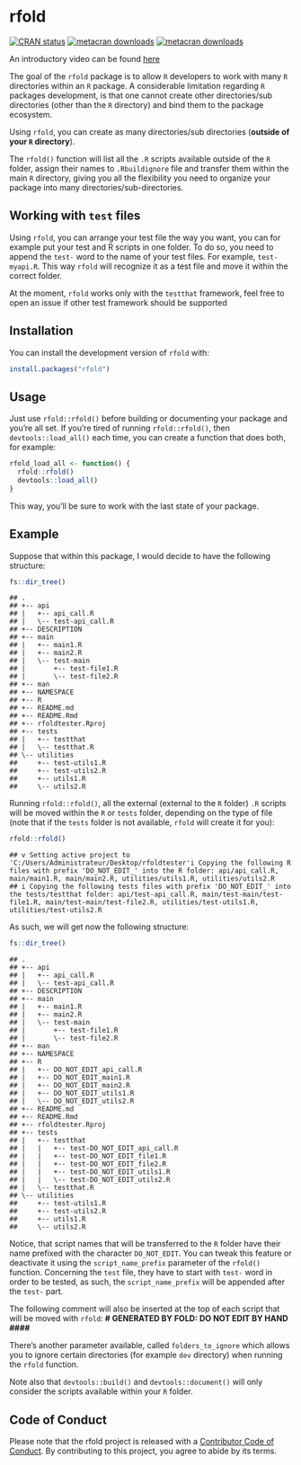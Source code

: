 
<!-- README.md is generated from README.Rmd. Please edit that file -->

# rfold

<!-- badges: start -->

[![CRAN
status](https://www.r-pkg.org/badges/version/rfold)](https://CRAN.R-project.org/package=rfold)
[![metacran
downloads](https://cranlogs.r-pkg.org/badges/rfold)](https://cran.r-project.org/package=rfold)
[![metacran
downloads](https://cranlogs.r-pkg.org/badges/grand-total/rfold)](https://cran.r-project.org/package=rfold)
<!-- badges: end -->

An introductory video can be found
[here](https://www.youtube.com/watch?v=q-GT7q0v_YA&ab_channel=RforPROD)

The goal of the `rfold` package is to allow `R` developers to work with
many `R` directories within an `R` package. A considerable limitation
regarding `R` packages development, is that one cannot create other
directories/sub directories (other than the `R` directory) and bind them
to the package ecosystem.

Using `rfold`, you can create as many directories/sub directories
(**outside of your `R` directory**).

The `rfold()` function will list all the `.R` scripts available outside
of the `R` folder, assign their names to `.Rbuildignore` file and
transfer them within the main `R` directory, giving you all the
flexibility you need to organize your package into many
directories/sub-directories.

## Working with `test` files

Using `rfold`, you can arrange your test file the way you want, you can
for example put your test and R scripts in one folder. To do so, you
need to append the `test-` word to the name of your test files. For
example, `test-myapi.R`. This way `rfold` will recognize it as a test
file and move it within the correct folder.

At the moment, `rfold` works only with the `testthat` framework, feel
free to open an issue if other test framework should be supported

## Installation

You can install the development version of `rfold` with:

``` r
install.packages("rfold")
```

## Usage

Just use `rfold::rfold()` before building or documenting your package
and you’re all set. If you’re tired of running `rfold::rfold()`, then
`devtools::load_all()` each time, you can create a function that does
both, for example:

``` r
rfold_load_all <- function() {
  rfold::rfold()
  devtools::load_all()
}
```

This way, you’ll be sure to work with the last state of your package.

## Example

Suppose that within this package, I would decide to have the following
structure:

``` r
fs::dir_tree()
```

    ## .
    ## +-- api
    ## |   +-- api_call.R
    ## |   \-- test-api_call.R
    ## +-- DESCRIPTION
    ## +-- main
    ## |   +-- main1.R
    ## |   +-- main2.R
    ## |   \-- test-main
    ## |       +-- test-file1.R
    ## |       \-- test-file2.R
    ## +-- man
    ## +-- NAMESPACE
    ## +-- R
    ## +-- README.md
    ## +-- README.Rmd
    ## +-- rfoldtester.Rproj
    ## +-- tests
    ## |   +-- testthat
    ## |   \-- testthat.R
    ## \-- utilities
    ##     +-- test-utils1.R
    ##     +-- test-utils2.R
    ##     +-- utils1.R
    ##     \-- utils2.R

Running `rfold::rfold()`, all the external (external to the `R` folder)
`.R` scripts will be moved within the `R` or `tests` folder, depending
on the type of file (note that if the `tests` folder is not available,
`rfold` will create it for you):

``` r
rfold::rfold()
```

    ## v Setting active project to 'C:/Users/Administrateur/Desktop/rfoldtester'i Copying the following R files with prefix 'DO_NOT_EDIT_' into the R folder: api/api_call.R, main/main1.R, main/main2.R, utilities/utils1.R, utilities/utils2.R
    ## i Copying the following tests files with prefix 'DO_NOT_EDIT_' into the tests/testthat folder: api/test-api_call.R, main/test-main/test-file1.R, main/test-main/test-file2.R, utilities/test-utils1.R, utilities/test-utils2.R

As such, we will get now the following structure:

``` r
fs::dir_tree()
```

    ## .
    ## +-- api
    ## |   +-- api_call.R
    ## |   \-- test-api_call.R
    ## +-- DESCRIPTION
    ## +-- main
    ## |   +-- main1.R
    ## |   +-- main2.R
    ## |   \-- test-main
    ## |       +-- test-file1.R
    ## |       \-- test-file2.R
    ## +-- man
    ## +-- NAMESPACE
    ## +-- R
    ## |   +-- DO_NOT_EDIT_api_call.R
    ## |   +-- DO_NOT_EDIT_main1.R
    ## |   +-- DO_NOT_EDIT_main2.R
    ## |   +-- DO_NOT_EDIT_utils1.R
    ## |   \-- DO_NOT_EDIT_utils2.R
    ## +-- README.md
    ## +-- README.Rmd
    ## +-- rfoldtester.Rproj
    ## +-- tests
    ## |   +-- testthat
    ## |   |   +-- test-DO_NOT_EDIT_api_call.R
    ## |   |   +-- test-DO_NOT_EDIT_file1.R
    ## |   |   +-- test-DO_NOT_EDIT_file2.R
    ## |   |   +-- test-DO_NOT_EDIT_utils1.R
    ## |   |   \-- test-DO_NOT_EDIT_utils2.R
    ## |   \-- testthat.R
    ## \-- utilities
    ##     +-- test-utils1.R
    ##     +-- test-utils2.R
    ##     +-- utils1.R
    ##     \-- utils2.R

Notice, that script names that will be transferred to the `R` folder
have their name prefixed with the character `DO_NOT_EDIT`. You can tweak
this feature or deactivate it using the `script_name_prefix` parameter
of the `rfold()` function. Concerning the `test` file, they have to
start with `test-` word in order to be tested, as such, the
`script_name_prefix` will be appended after the `test-` part.

The following comment will also be inserted at the top of each script
that will be moved with `rfold`: **\# GENERATED BY FOLD: DO NOT EDIT BY
HAND \####**

There’s another parameter available, called `folders_to_ignore` which
allows you to ignore certain directories (for example `dev` directory)
when running the `rfold` function.

Note also that `devtools::build()` and `devtools::document()` will only
consider the scripts available within your `R` folder.

## Code of Conduct

Please note that the rfold project is released with a [Contributor Code
of
Conduct](https://contributor-covenant.org/version/2/0/CODE_OF_CONDUCT.html).
By contributing to this project, you agree to abide by its terms.
